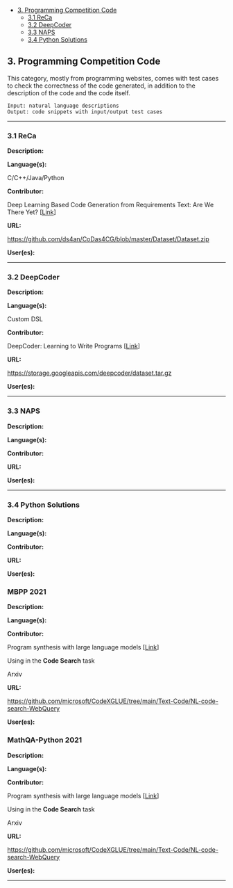 - [3. Programming Competition Code](#3-programming-competition-code)
  * [3.1 ReCa](#31-reca)
  * [3.2 DeepCoder](#32-deepcoder)
  * [3.3 NAPS](#33-naps)
  * [3.4 Python Solutions](#34-python-solutions)

## 3. Programming Competition Code

This category, mostly from programming websites, comes with test cases to check the correctness of the code generated, in addition to the description of the code and the code itself.

```
Input: natural language descriptions
Output: code snippets with input/output test cases
```

------

### 3.1 ReCa

**Description:**



**Language(s):**

C/C++/Java/Python

**Contributor:**

Deep Learning Based Code Generation from Requirements Text: Are We There Yet? [[Link](https://ieeexplore.ieee.org/abstract/document/9173704/)]

**URL:**

https://github.com/ds4an/CoDas4CG/blob/master/Dataset/Dataset.zip

**User(es):**



------

### 3.2 DeepCoder

**Description:**



**Language(s):**

Custom DSL

**Contributor:**

DeepCoder: Learning to Write Programs [[Link](https://openreview.net/forum?id=ByldLrqlx)]

**URL:**

https://storage.googleapis.com/deepcoder/dataset.tar.gz

**User(es):**



------

### 3.3 NAPS

**Description:**



**Language(s):**



**Contributor:**



**URL:**



**User(es):**



------

### 3.4 Python Solutions

**Description:**



**Language(s):**



**Contributor:**



**URL:**



**User(es):**



### MBPP 2021 

**Description:**



**Language(s):**



**Contributor:**

Program synthesis with large language models [[Link](https://arxiv.org/pdf/2108.07732.pdf)]

Using in the **Code Search** task

Arxiv

**URL:**

https://github.com/microsoft/CodeXGLUE/tree/main/Text-Code/NL-code-search-WebQuery

**User(es):**

### MathQA-Python 2021

**Description:**



**Language(s):**



**Contributor:**

Program synthesis with large language models [[Link](https://arxiv.org/pdf/2108.07732.pdf)]

Using in the **Code Search** task

Arxiv

**URL:**

https://github.com/microsoft/CodeXGLUE/tree/main/Text-Code/NL-code-search-WebQuery

**User(es):**



------

### 